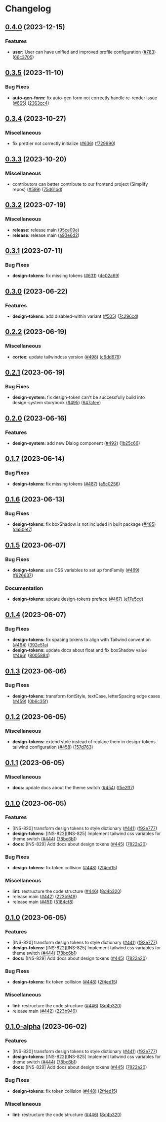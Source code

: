 # Changelog

## [0.4.0](https://github.com/instill-ai/console/compare/@instill-ai/design-tokens-v0.3.5...@instill-ai/design-tokens-v0.4.0) (2023-12-15)

### Features

- **user:** User can have unified and improved profile configuration ([#783](https://github.com/instill-ai/console/issues/783)) ([66c3705](https://github.com/instill-ai/console/commit/66c370514a229e4e6323fc4dd4ed4752148c75c1))

## [0.3.5](https://github.com/instill-ai/console/compare/@instill-ai/design-tokens-v0.3.4...@instill-ai/design-tokens-v0.3.5) (2023-11-10)

### Bug Fixes

- **auto-gen-form:** fix auto-gen form not correctly handle re-render issue ([#665](https://github.com/instill-ai/console/issues/665)) ([2363cc4](https://github.com/instill-ai/console/commit/2363cc44e6452f8f8bb5859b12dbc2086d8f1168))

## [0.3.4](https://github.com/instill-ai/console/compare/@instill-ai/design-tokens-v0.3.3...@instill-ai/design-tokens-v0.3.4) (2023-10-27)

### Miscellaneous

- fix prettier not correctly initialize ([#636](https://github.com/instill-ai/console/issues/636)) ([f729990](https://github.com/instill-ai/console/commit/f7299908ae5ef1135afee05719891da84ddc58e8))

## [0.3.3](https://github.com/instill-ai/console/compare/@instill-ai/design-tokens-v0.3.2...@instill-ai/design-tokens-v0.3.3) (2023-10-20)

### Miscellaneous

- contributors can better contribute to our frontend project (Simplify repos) ([#599](https://github.com/instill-ai/console/issues/599)) ([75d61bd](https://github.com/instill-ai/console/commit/75d61bdb857d19974d0814f876f886f39bf8bdee))

## [0.3.2](https://github.com/instill-ai/design-system/compare/@instill-ai/design-tokens-v0.3.1...@instill-ai/design-tokens-v0.3.2) (2023-07-19)

### Miscellaneous

- **release:** release main ([95ce09e](https://github.com/instill-ai/design-system/commit/95ce09ede9f33550f5aad385e334910a1638c49e))
- **release:** release main ([a93e6d2](https://github.com/instill-ai/design-system/commit/a93e6d2d9d8dc2d04a2c094f740c49fff09f2fc2))

## [0.3.1](https://github.com/instill-ai/design-system/compare/@instill-ai/design-tokens-v0.3.0...@instill-ai/design-tokens-v0.3.1) (2023-07-11)

### Bug Fixes

- **design-tokens:** fix missing tokens ([#631](https://github.com/instill-ai/design-system/issues/631)) ([4e02a69](https://github.com/instill-ai/design-system/commit/4e02a69c2db5e02da823533dd32c4bc81ca9d6ab))

## [0.3.0](https://github.com/instill-ai/design-system/compare/@instill-ai/design-tokens-v0.2.2...@instill-ai/design-tokens-v0.3.0) (2023-06-22)

### Features

- **design-tokens:** add disabled-within variant ([#505](https://github.com/instill-ai/design-system/issues/505)) ([7c296cd](https://github.com/instill-ai/design-system/commit/7c296cde0a158635582895da3e42c9607427872f))

## [0.2.2](https://github.com/instill-ai/design-system/compare/@instill-ai/design-tokens-v0.2.1...@instill-ai/design-tokens-v0.2.2) (2023-06-19)

### Miscellaneous

- **cortex:** update tailwindcss version ([#498](https://github.com/instill-ai/design-system/issues/498)) ([c6dd679](https://github.com/instill-ai/design-system/commit/c6dd6794028b9e42cb051f360db47d9eca3d3987))

## [0.2.1](https://github.com/instill-ai/design-system/compare/@instill-ai/design-tokens-v0.2.0...@instill-ai/design-tokens-v0.2.1) (2023-06-19)

### Bug Fixes

- **design-system:** fix design-token can't be successfully build into design-system storybook ([#495](https://github.com/instill-ai/design-system/issues/495)) ([647afee](https://github.com/instill-ai/design-system/commit/647afee8ea9cb9c28334e5aba5288e3d94154f1b))

## [0.2.0](https://github.com/instill-ai/design-system/compare/@instill-ai/design-tokens-v0.1.7...@instill-ai/design-tokens-v0.2.0) (2023-06-16)

### Features

- **design-system:** add new Dialog component ([#492](https://github.com/instill-ai/design-system/issues/492)) ([1b25c66](https://github.com/instill-ai/design-system/commit/1b25c66a34ea225fa8d4d51cb7cc1109f4b36948))

## [0.1.7](https://github.com/instill-ai/design-system/compare/@instill-ai/design-tokens-v0.1.6...@instill-ai/design-tokens-v0.1.7) (2023-06-14)

### Bug Fixes

- **design-tokens:** fix missing tokens ([#487](https://github.com/instill-ai/design-system/issues/487)) ([a5c0256](https://github.com/instill-ai/design-system/commit/a5c0256402103533dcbfaa4375008e4a3a7476e7))

## [0.1.6](https://github.com/instill-ai/design-system/compare/@instill-ai/design-tokens-v0.1.5...@instill-ai/design-tokens-v0.1.6) (2023-06-13)

### Bug Fixes

- **design-tokens:** fix boxShadow is not included in built package ([#485](https://github.com/instill-ai/design-system/issues/485)) ([da50ef7](https://github.com/instill-ai/design-system/commit/da50ef7f79043db717c94a8d36a61ebdf8f94181))

## [0.1.5](https://github.com/instill-ai/design-system/compare/@instill-ai/design-tokens-v0.1.4...@instill-ai/design-tokens-v0.1.5) (2023-06-07)

### Bug Fixes

- **design-tokens:** use CSS variables to set up fontFamily ([#469](https://github.com/instill-ai/design-system/issues/469)) ([f626637](https://github.com/instill-ai/design-system/commit/f626637fbb85ae14b7b81b37f9e2aa66217c729e))

### Documentation

- **design-tokens:** update design-tokens preface ([#467](https://github.com/instill-ai/design-system/issues/467)) ([e17e5cd](https://github.com/instill-ai/design-system/commit/e17e5cd7c03179b81d1b507a4cadee74d493eeb7))

## [0.1.4](https://github.com/instill-ai/design-system/compare/@instill-ai/design-tokens-v0.1.3...@instill-ai/design-tokens-v0.1.4) (2023-06-07)

### Bug Fixes

- **design-tokens:** fix spacing tokens to align with Tailwind convention ([#464](https://github.com/instill-ai/design-system/issues/464)) ([392e51a](https://github.com/instill-ai/design-system/commit/392e51a8cc3de286c98bdede58d66405c0e2ce05))
- **design-tokens:** update docs about float and fix boxShadow value ([#466](https://github.com/instill-ai/design-system/issues/466)) ([8005884](https://github.com/instill-ai/design-system/commit/80058845f7cfdc8574bb8fb85b18a32a9483671b))

## [0.1.3](https://github.com/instill-ai/design-system/compare/@instill-ai/design-tokens-v0.1.2...@instill-ai/design-tokens-v0.1.3) (2023-06-06)

### Bug Fixes

- **design-tokens:** transform fontStyle, textCase, letterSpacing edge cases ([#459](https://github.com/instill-ai/design-system/issues/459)) ([0b6c35f](https://github.com/instill-ai/design-system/commit/0b6c35f1600b9c0d36de5d91702a970ec36ac5de))

## [0.1.2](https://github.com/instill-ai/design-system/compare/@instill-ai/design-tokens-v0.1.1...@instill-ai/design-tokens-v0.1.2) (2023-06-05)

### Miscellaneous

- **design-tokens:** extend style instead of replace them in design-tokens tailwind configuration ([#458](https://github.com/instill-ai/design-system/issues/458)) ([157d763](https://github.com/instill-ai/design-system/commit/157d7636ef1f834b4744438b7f704593afbfabcd))

## [0.1.1](https://github.com/instill-ai/design-system/compare/@instill-ai/design-tokens-v0.1.0...@instill-ai/design-tokens-v0.1.1) (2023-06-05)

### Miscellaneous

- **docs:** update docs about the theme switch ([#454](https://github.com/instill-ai/design-system/issues/454)) ([f5e2ff7](https://github.com/instill-ai/design-system/commit/f5e2ff7006fe7536902f843163f46573d1fd92b5))

## [0.1.0](https://github.com/instill-ai/design-system/compare/@instill-ai/design-tokens-v0.0.1...@instill-ai/design-tokens-v0.1.0) (2023-06-05)

### Features

- [INS-820] transform design tokens to style dictionary ([#441](https://github.com/instill-ai/design-system/issues/441)) ([f92e777](https://github.com/instill-ai/design-system/commit/f92e777cb3508ff8ce134293d971b0edfce7a25c))
- **design-tokens:** [INS-822][INS-825] Implement tailwind css variables for theme switch ([#444](https://github.com/instill-ai/design-system/issues/444)) ([78bc6b1](https://github.com/instill-ai/design-system/commit/78bc6b1ff0b5d4e08a763367409438e546fa5915))
- **docs:** [INS-829] Add docs about design tokens ([#445](https://github.com/instill-ai/design-system/issues/445)) ([7822a20](https://github.com/instill-ai/design-system/commit/7822a2099d842dd9f7b167989c8429e701d419b5))

### Bug Fixes

- **design-tokens:** fix token collision ([#448](https://github.com/instill-ai/design-system/issues/448)) ([2f4ed15](https://github.com/instill-ai/design-system/commit/2f4ed152ff30693aa88144182d3cbfdb28a71539))

### Miscellaneous

- **lint:** restructure the code structure ([#446](https://github.com/instill-ai/design-system/issues/446)) ([8d4b320](https://github.com/instill-ai/design-system/commit/8d4b32042677cfa8ade84b3dba43b9404dd9f2e2))
- release main ([#442](https://github.com/instill-ai/design-system/issues/442)) ([223b949](https://github.com/instill-ai/design-system/commit/223b949adbb9cedc3259f6e10e5a3f9f856fd9c8))
- release main ([#451](https://github.com/instill-ai/design-system/issues/451)) ([5184cf8](https://github.com/instill-ai/design-system/commit/5184cf8757f26f0c19a38f9706640e002db1420e))

## [0.1.0](https://github.com/instill-ai/design-system/compare/@instill-ai/design-tokens-v0.0.1...@instill-ai/design-tokens-v0.1.0) (2023-06-05)

### Features

- [INS-820] transform design tokens to style dictionary ([#441](https://github.com/instill-ai/design-system/issues/441)) ([f92e777](https://github.com/instill-ai/design-system/commit/f92e777cb3508ff8ce134293d971b0edfce7a25c))
- **design-tokens:** [INS-822][INS-825] Implement tailwind css variables for theme switch ([#444](https://github.com/instill-ai/design-system/issues/444)) ([78bc6b1](https://github.com/instill-ai/design-system/commit/78bc6b1ff0b5d4e08a763367409438e546fa5915))
- **docs:** [INS-829] Add docs about design tokens ([#445](https://github.com/instill-ai/design-system/issues/445)) ([7822a20](https://github.com/instill-ai/design-system/commit/7822a2099d842dd9f7b167989c8429e701d419b5))

### Bug Fixes

- **design-tokens:** fix token collision ([#448](https://github.com/instill-ai/design-system/issues/448)) ([2f4ed15](https://github.com/instill-ai/design-system/commit/2f4ed152ff30693aa88144182d3cbfdb28a71539))

### Miscellaneous

- **lint:** restructure the code structure ([#446](https://github.com/instill-ai/design-system/issues/446)) ([8d4b320](https://github.com/instill-ai/design-system/commit/8d4b32042677cfa8ade84b3dba43b9404dd9f2e2))
- release main ([#442](https://github.com/instill-ai/design-system/issues/442)) ([223b949](https://github.com/instill-ai/design-system/commit/223b949adbb9cedc3259f6e10e5a3f9f856fd9c8))

## [0.1.0-alpha](https://github.com/instill-ai/design-system/compare/@instill-ai/design-tokens-v0.0.0-alpha...@instill-ai/design-tokens-v0.1.0-alpha) (2023-06-02)

### Features

- [INS-820] transform design tokens to style dictionary ([#441](https://github.com/instill-ai/design-system/issues/441)) ([f92e777](https://github.com/instill-ai/design-system/commit/f92e777cb3508ff8ce134293d971b0edfce7a25c))
- **design-tokens:** [INS-822][INS-825] Implement tailwind css variables for theme switch ([#444](https://github.com/instill-ai/design-system/issues/444)) ([78bc6b1](https://github.com/instill-ai/design-system/commit/78bc6b1ff0b5d4e08a763367409438e546fa5915))
- **docs:** [INS-829] Add docs about design tokens ([#445](https://github.com/instill-ai/design-system/issues/445)) ([7822a20](https://github.com/instill-ai/design-system/commit/7822a2099d842dd9f7b167989c8429e701d419b5))

### Bug Fixes

- **design-tokens:** fix token collision ([#448](https://github.com/instill-ai/design-system/issues/448)) ([2f4ed15](https://github.com/instill-ai/design-system/commit/2f4ed152ff30693aa88144182d3cbfdb28a71539))

### Miscellaneous

- **lint:** restructure the code structure ([#446](https://github.com/instill-ai/design-system/issues/446)) ([8d4b320](https://github.com/instill-ai/design-system/commit/8d4b32042677cfa8ade84b3dba43b9404dd9f2e2))
